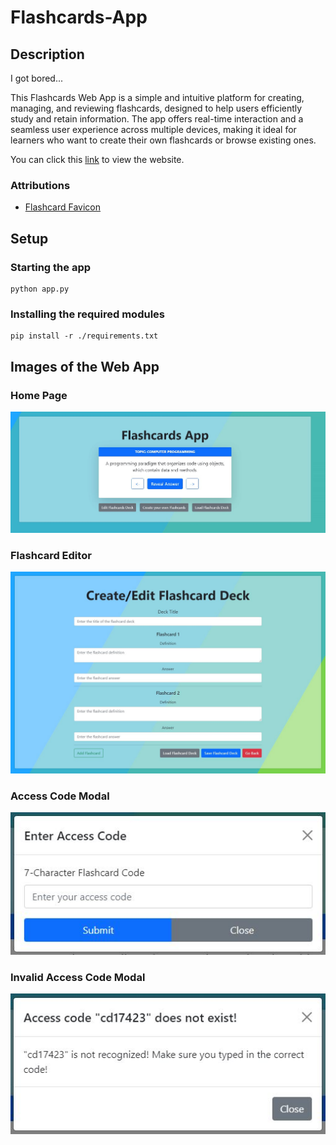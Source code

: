 # Flashcards-App

## Description

I got bored...

This Flashcards Web App is a simple and intuitive platform for creating, managing, and reviewing flashcards, designed to help users efficiently study and retain information. The app offers real-time interaction and a seamless user experience across multiple devices, making it ideal for learners who want to create their own flashcards or browse existing ones.

You can click this [link]() to view the website.

### Attributions

- [Flashcard Favicon](https://www.flaticon.com/free-icon/flash-card_6587388)

## Setup

### Starting the app

```shell
python app.py
```

### Installing the required modules

```shell
pip install -r ./requirements.txt
```

## Images of the Web App

### Home Page

![Home Page Images](docs/images/home_page.JPG)

### Flashcard Editor

![Flashcard Editor Image](docs/images/flashcard_editor_page.JPG)

### Access Code Modal

![Access Code Modal Image](docs/images/access_code_modal.JPG)

### Invalid Access Code Modal

![Invalid Access Code Modal Image](docs/images/invalid_access_code_modal.JPG)
